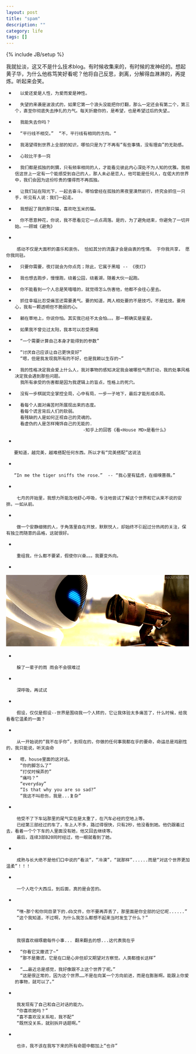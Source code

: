 ```yaml
---
layout: post
title: "spam"
description: ""
category: life
tags: []
---
```

{% include JB/setup %}
  
  我就扯淡，这又不是什么技术blog。有时候收集来的，有时候的发神经的。想起黄子华，为什么他栋笃笑好看呢？他将自己反思，剥离，分解得血淋淋的，再提炼。听起来会笑。   


-       
        以爱还爱是人性，为爱而爱是神性。 
        
-       
        失望的来袭是波浪式的，如果它第一个浪头没能把你打翻，那么一定还会有第二个，第三个，直至你彻底失去挣扎的力气。每天折磨你的，是希望，也是希望过后的失望…
-       
        我能失去你吗？
-       
        “平行线不相交。”  “不，平行线有相同的方向。“
-       
        我渴望得到世界上全部的知识，哪怕只是为了不再有“有些事情，没有理由”的无助感。
-       
        心较比干多一窍
-       
        我们都是孤独的刺猬，只有频率相同的人，才能看见彼此内心深处不为人知的优雅。我相信这世上一定有一个能感受到自己的人，那人未必是恋人，他可能是任何人，在偌大的世界中，我们会因为这份珍贵的懂得而不再孤独。
-       
        让我们站在阳光下，一起去奋斗。哪怕曾经在孤独的黑夜里漠然前行，终究会抓住一只手，听见有人说：我们一起走。
-       
        我想起了我的那只猫，喜欢吃玉米的猫。  
-       
        你不愿意种花，你说，我不愿看见它一点点凋落。是的，为了避免结束，你避免了一切开始。——顾城《避免》
-       

        感动不仅是大面积的喜乐和哀伤， 恰如其分的流露才会是由衷的性情。 于你我共享， 愿你我同驻。
-       
        只要你需要，夜灯就会为你点亮；除此，它属于黑暗 -- 《夜灯》
-       
        我也想去跑步，慢慢跑，绕着公园，绕着湖，随着大伙一起跑。
-       
        你不能看到一个人总是笑嘻嘻的，就觉得怎么伤害他，他都不会往心里去。

-       
        抓住幸福比忍受痛苦还需要勇气。要的知道，两人相处要的不是技巧，不是炫技。要用心，我有一颗透明但不脆弱的心。

-       
        躺在草地上，你说你怕。其实我已经不太会怕。。。那一颗确实是星星。
           
-       
        如果我不曾见过太阳，我本可以忍受黑暗   
-    
        “一个需要计算自己本身才能得到的参数”   
        
-  
        “讨厌自己应该让自己更快变好”   
        “嗯，但是我发现我所有的不好，也是我赖以生存的~”   
          
-  
        我的性格决定我会爱上什么人，我对事物的感知决定我会被哪些气质打动，我的处事风格决定我会遇到那些问题。  
        我所有承受的伤害都是因为我逻辑上的盲点，性格上的死穴。  

-  
		没有一步棋就完全掌控全局，心中有局，一步一子地下，最后才能形成杀局。  
		
-    
		看每个人面对痛苦时所展现出来的态度。  
		看每个谎言背后人们的软弱。  
		看残缺的人是如何正视自己的灵魂的。 
		看虚伪的人是怎样掩饰自己的无能的.  
								-知乎上的回答《看<House MD>是看什么》  

-  

       要知道，越完美，越难搭配任何东西。所以才有“完美搭配”这说法     
-  

       “In me the tiger sniffs the rose．”  -- “我心里有猛虎，在细嗅蔷薇。”

-  

        七月的开始里，我想力所能及地舒心呼吸，专注地尝试了解这个世界和它从来不说的安排。一如从前。
 
-  

        做一个安静细微的人，于角落里自在开放，默默悦人，却始终不引起过分热闹的关注，保有独立而随意的品格，这就很好。

-  

        重组我，什么都不要紧，假使你兴奋。。。我要变外向。
         
-  
![1](/image/D2ED6A3B97F6518A1DB55469E9CF079A_500_195.GIF)
 
-  

        躲了一辈子的雨 雨会不会很难过 
-  

        深呼吸，再试试 
-  

        假设，仅仅是假设--世界是围绕我一个人转的，它让我体验太多痛苦了，什么时候，给我看看它温柔的一面？ 
-  

        从一开始说的“我不在乎你”，到现在的，你做的任何事我都在乎的要命，命运总是戏剧性的，我只能说，听天由命 
-  
		嗯，house里面的这对话。  
		“你的脚怎么了”   
		“打仗时候弄的”
		“痛吗？”
		“everyday”
		“Is that why you are so sad?”
		“我这不叫悲伤，我是...复杂” 
-  

        他受不了下车站那里的尾气实在是太重了，在汽车必经的空地上等。  
        已经第三部经过的车了，车上人不多，路过得很快，只有2秒，他没看到她。他仍跟着过去，看着一个个下车的人里面没有她，他又回去继续等。
        最后，连续3部B20同时经过，他一眼就看到了她。
-  

        成熟与长大绝不是他们口中说的“看淡”，“冷漠”，“就那样”......而是“对这个世界更加温柔”！！！ 

-  

        一个人吃个大西瓜，到后面，真的是会苦的。  
-  

        “嘿~那个和你同目录下的.db文件，你不要再弄丢了，那里面是你全部的记忆呢......”   
		“这个我知道，不过啊，为什么我怎么都想不起来当时发生了什么？”   

-  

        我很喜欢细琢磨每件小事... 翻来翻去的想...这代表我在乎
-  
        “你看它又撒谎了~”
        “那不是撒谎，它是在口是心非但却又期望对方察觉。人类都擅长这样”  

-  
        “……最近总是感觉，我好像跟不上这个世界了呢。”
        “这是很正常的，因为这个世界……不是在向某一个方向前进，而是在膨胀啊。能跟上你爱的事物，就可以了。”   


-  

        我发现有了自己和自己对话的能力。
        “你喜欢她吗？”  
        “喜不喜欢没关系啦，我不配”  
        “既然没关系，就别拆开话题啊。”


-  

        也许，我不该在我写下来的所有命题中都加上“也许”  



